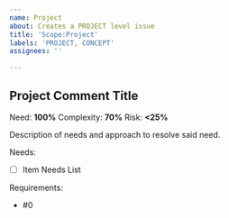 ```yaml
---
name: Project
about: Creates a PROJECT level issue
title: 'Scope:Project'
labels: 'PROJECT, CONCEPT'
assignees: ''

---
```


## Project Comment Title
Need: **100%** Complexity: **70%** Risk: **<25%**

Description of needs and approach to resolve said need.

Needs:

- [ ] Item Needs List

Requirements:
- #0
